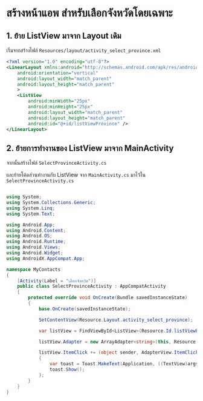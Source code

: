 
# สร้างหน้าแอพ สำหรับเลือกจังหวัดโดยเฉพาะ 

## 1. ย้าย ListView มาจาก Layout เดิม 

เริ่มจากสร้างไฟล์ `Resources/layout/activity_select_province.xml` 

```xml
<?xml version="1.0" encoding="utf-8"?>
<LinearLayout xmlns:android="http://schemas.android.com/apk/res/android"
    android:orientation="vertical"
    android:layout_width="match_parent"
    android:layout_height="match_parent"
    >
	<ListView
		android:minWidth="25px"
		android:minHeight="25px"
		android:layout_width="match_parent"
		android:layout_height="match_parent"
		android:id="@+id/listViewProvince" />
</LinearLayout>

```

## 2. ย้ายการทำงานของ ListView มาจาก MainActivity

จากนั้นสร้างไฟล์ `SelectProvinceActivity.cs`

และย้ายโค้ดส่วนทำงานกับ ListView จาก `MainActivity.cs` มาไว้ใน `SelectProvinceActivity.cs`

```cs

using System;
using System.Collections.Generic;
using System.Linq;
using System.Text;

using Android.App;
using Android.Content;
using Android.OS;
using Android.Runtime;
using Android.Views;
using Android.Widget;
using AndroidX.AppCompat.App;

namespace MyContacts
{
    [Activity(Label = "เลือกจังหวัด")]
    public class SelectProvinceActivity : AppCompatActivity
    {
        protected override void OnCreate(Bundle savedInstanceState)
        {
            base.OnCreate(savedInstanceState);

            SetContentView(Resource.Layout.activity_select_province);

            var listView = FindViewById<ListView>(Resource.Id.listViewProvince);

            listView.Adapter = new ArrayAdapter<string>(this, Resource.Layout.list_item, Province.datas);

            listView.ItemClick += (object sender, AdapterView.ItemClickEventArgs args) =>
            {
                var toast = Toast.MakeText(Application, ((TextView)args.View).Text, ToastLength.Short);
                toast.Show();
            };
        }
    }
}

```